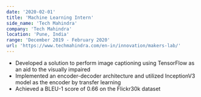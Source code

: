 ```yaml
---
date: '2020-02-01'
title: 'Machine Learning Intern'
side_name: 'Tech Mahindra'
company: 'Tech Mahindra'
location: 'Pune, India'
range: 'December 2019 - February 2020'
url: 'https://www.techmahindra.com/en-in/innovation/makers-lab/'
---
```


- Developed a solution to perform image captioning using TensorFlow as an aid to the visually impaired
- Implemented an encoder-decoder architecture and utilized InceptionV3 model as the encoder by transfer learning
- Achieved a BLEU-1 score of 0.66 on the Flickr30k dataset
